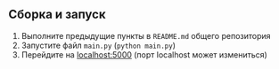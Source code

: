 ## Сборка и запуск
1. Выполните предыдущие пункты в `README.md` общего репозитория
2. Запустите файл `main.py` (`python main.py`)
3. Перейдите на [localhost:5000](https://127.0.0.1:5000) (порт localhost может измениться)

